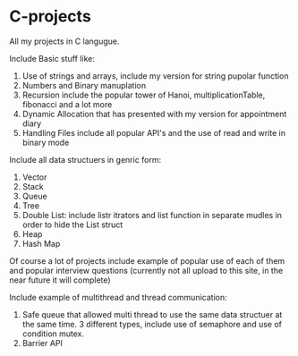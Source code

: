 # C-projects
All my projects in C langugue.

Include Basic stuff like: 
1. Use of strings and arrays, include my version for string pupolar function
2. Numbers and Binary manuplation 
3. Recursion include the popular tower of Hanoi, multiplicationTable, fibonacci and a lot more
4. Dynamic Allocation that has presented with my version for appointment diary
5. Handling Files include all popular API's and the use of read and write in binary mode

Include all data structuers in genric form:
1. Vector
2. Stack
3. Queue
4. Tree
5. Double List: include listr itrators and list function in separate mudles in order to hide the List struct
6. Heap
7. Hash Map

Of course a lot of projects include example of popular use of each of them and popular interview questions
(currently not all upload to this site, in the near future it will complete)


Include example of multithread and thread communication:
1. Safe queue that allowed multi thread to use the same data structuer at the same time.
   3 different types, include use of semaphore and use of condition mutex.
2. Barrier API
